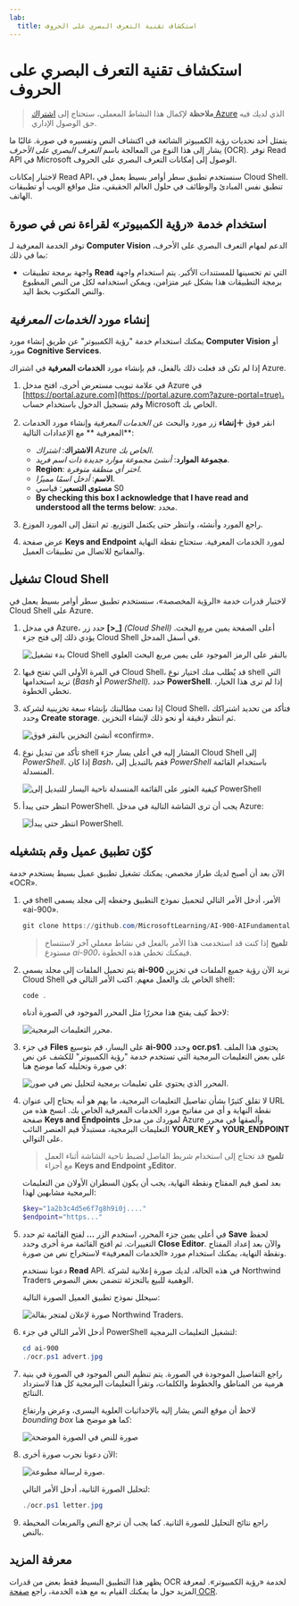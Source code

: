 ```yaml
---
lab:
  title: استكشاف تقنية التعرف البصري على الحروف
---
```


# <a name="explore-optical-character-recognition"></a>استكشاف تقنية التعرف البصري على الحروف

> **ملاحظة** لإكمال هذا النشاط المعملي، ستحتاج إلى [اشتراك Azure](https://azure.microsoft.com/free?azure-portal=true) الذي لديك فيه حق الوصول الإداري.

يتمثل أحد تحديات رؤية الكمبيوتر الشائعة في اكتشاف النص وتفسيره في صورة. غالبًا ما يشار إلى هذا النوع من المعالجة باسم *التعرف البصري على الأحرف* (OCR). توفر Read API في Microsoft الوصول إلى إمكانات التعرف البصري على الحروف. 

لاختبار إمكانات Read API، سنستخدم تطبيق سطر أوامر بسيط يعمل في Cloud Shell. تنطبق نفس المبادئ والوظائف في حلول العالم الحقيقي، مثل مواقع الويب أو تطبيقات الهاتف.

## <a name="use-the-computer-vision-service-to-read-text-in-an-image"></a>استخدام خدمة «رؤية الكمبيوتر» لقراءة نص في صورة

توفر الخدمة المعرفية لـ **Computer Vision** الدعم لمهام التعرف البصري على الأحرف، بما في ذلك:

- واجهة برمجة تطبيقات **Read** التي تم تحسينها للمستندات الأكبر. يتم استخدام واجهة برمجة التطبيقات هذا بشكل غير متزامن، ويمكن استخدامه لكل من النص المطبوع والنص المكتوب بخط اليد.

## <a name="create-a-cognitive-services-resource"></a>إنشاء مورد *الخدمات المعرفية*

يمكنك استخدام خدمة "رؤية الكمبيوتر" عن طريق إنشاء مورد **Computer Vision** أو مورد **Cognitive Services**.

إذا لم تكن قد فعلت ذلك بالفعل، قم بإنشاء مورد **الخدمات المعرفية** في اشتراك Azure.

1. في علامة تبويب مستعرض أخرى، افتح مدخل Azure في [https://portal.azure.com](https://portal.azure.com?azure-portal=true)، وقم بتسجيل الدخول باستخدام حساب Microsoft الخاص بك.

1. انقر فوق **&#65291;إنشاء** زر مورد والبحث عن *الخدمات المعرفية* وإنشاء مورد الخدمات **المعرفية ** مع الإعدادات التالية:
    - **الاشتراك**: *اشتراك Azure الخاص بك*.
    - **مجموعة الموارد**: *أنشئ مجموعة موارد جديدة ذات اسم فريد*.
    - **Region**: *اختر أي منطقة متوفرة*.
    - **الاسم**: *أدخل اسمًا مميزًا*.
    - **مستوى التسعير**: قياسي S0
    - **By checking this box I acknowledge that I have read and understood all the terms below**: محدد.

1. راجع المورد وأنشئه، وانتظر حتى يكتمل التوزيع. ثم انتقل إلى المورد الموزع.

1. عرض صفحة **Keys and Endpoint** لمورد الخدمات المعرفية. ستحتاج نقطة النهاية والمفاتيح للاتصال من تطبيقات العميل.

## <a name="run-cloud-shell"></a>تشغيل Cloud Shell

لاختبار قدرات خدمة «الرؤية المخصصة»، سنستخدم تطبيق سطر أوامر بسيط يعمل في Cloud Shell على Azure.

1. في مدخل Azure، حدد زر **[>_]** *(Cloud Shell)* أعلى الصفحة يمين مربع البحث. يؤدي ذلك إلى فتح جزء Cloud Shell في أسفل المدخل. 

    ![بدء تشغيل Cloud Shell بالنقر على الرمز الموجود على يمين مربع البحث العلوي](media/read-text-computer-vision/powershell-portal-guide-1.png)

1. في المرة الأولى التي تفتح فيها Cloud Shell، قد يُطلب منك اختيار نوع shell التي تريد استخدامها (*Bash* أو *PowerShell).* حدد **PowerShell**. إذا لم ترى هذا الخيار، تخطي الخطوة.  

1. إذا تمت مطالبتك بإنشاء سعة تخزينية لشركة Cloud Shell، فتأكد من تحديد اشتراكك وحدد **Create storage**. ثم انتظر دقيقة أو نحو ذلك لإنشاء التخزين.

    ![أنشئ التخزين بالنقر فوق «confirm».](media/read-text-computer-vision/powershell-portal-guide-2.png)

1. تأكد من تبديل نوع shell المشار إليه في أعلى يسار جزء Cloud Shell إلى *PowerShell*. إذا كان *Bash*، فقم بالتبديل إلى *PowerShell* باستخدام القائمة المنسدلة.

    ![كيفية العثور على القائمة المنسدلة ناحية اليسار للتبديل إلى PowerShell](media/read-text-computer-vision/powershell-portal-guide-3.png) 

1. انتظر حتى يبدأ PowerShell. يجب أن ترى الشاشة التالية في مدخل Azure:  

    ![انتظر حتى يبدأ PowerShell.](media/read-text-computer-vision/powershell-prompt.png) 

## <a name="configure-and-run-a-client-application"></a>كوّن تطبيق عميل وقم بتشغيله

الآن بعد أن أصبح لديك طراز مخصص، يمكنك تشغيل تطبيق عميل بسيط يستخدم خدمة «OCR».

1. في shell الأمر، أدخل الأمر التالي لتحميل نموذج التطبيق وحفظه إلى مجلد يسمى «ai-900».

    ```PowerShell
    git clone https://github.com/MicrosoftLearning/AI-900-AIFundamentals ai-900
    ```

    >**تلميح** إذا كنت قد استخدمت هذا الأمر بالفعل في نشاط معملي آخر لاستنساخ مستودع *ai-900*، فيمكنك تخطي هذه الخطوة.

1. يتم تحميل الملفات إلى مجلد يسمى **ai-900** نريد الآن رؤية جميع الملفات في تخزين Cloud Shell الخاص بك والعمل معهم. اكتب الأمر التالي في shell:

    ```PowerShell
    code .
    ```

    لاحظ كيف يفتح هذا محررًا مثل المحرر الموجود في الصورة أدناه: 

    ![محرر التعليمات البرمجية.](media/read-text-computer-vision/powershell-portal-guide-4.png)

1. في جزء **Files** على اليسار، قم بتوسيع **ai-900** وحدد **ocr.ps1**. يحتوي هذا الملف على بعض التعليمات البرمجية التي تستخدم خدمة "رؤية الكمبيوتر" للكشف عن نص في صورة وتحليله كما موضح هنا:

    ![المحرر الذي يحتوي على تعليمات برمجية لتحليل نص في صور.](media/read-text-computer-vision/ocr-code.png)

1. لا تقلق كثيرًا بشأن تفاصيل التعليمات البرمجية، ما يهم هو أنه يحتاج إلى عنوان URL نقطة النهاية و أي من مفاتيح مورد الخدمات المعرفية الخاص بك. انسخ هذه من صفحة **Keys and Endpoints** لموردك من مدخل Azure وألصقها في محرر التعليمات البرمجية، مستبدلًا قيم العنصر النائب **YOUR_KEY** و **YOUR_ENDPOINT** على التوالي.

    > **تلميح** قد تحتاج إلى استخدام شريط الفاصل لضبط ناحية الشاشة أثناء العمل مع أجزاء **Keys and Endpoint** و**Editor**.

    بعد لصق قيم المفتاح ونقطة النهاية، يجب أن يكون السطران الأولان من التعليمات البرمجية مشابهين لهذا:

    ```PowerShell
    $key="1a2b3c4d5e6f7g8h9i0j...."    
    $endpoint="https..."
    ```

1. في أعلى يمين جزء المحرر، استخدم الزر **...** لفتح القائمة ثم حدد **Save** لحفظ التغييرات. ثم افتح القائمة مرة أخرى وحدد **Close Editor**. والآن بعد إعداد المفتاح ونقطة النهاية، يمكنك استخدام مورد «الخدمات المعرفية» لاستخراج نص من صورة.

    دعونا نستخدم **Read** API. في هذه الحالة، لديك صورة إعلانية لشركة Northwind Traders الوهمية للبيع بالتجزئة تتضمن بعض النصوص.

    سيحلل نموذج تطبيق العميل الصورة التالية:

    ![صورة لإعلان لمتجر بقالة Northwind Traders.](media/read-text-computer-vision/advert.jpg)

1. أدخل الأمر التالي في جزء PowerShell لتشغيل التعليمات البرمجية:

    ```PowerShell
    cd ai-900
    ./ocr.ps1 advert.jpg
    ```

1. راجع التفاصيل الموجودة في الصورة. يتم تنظيم النص الموجود في الصورة في بنية هرمية من المناطق والخطوط والكلمات، وتقرأ التعليمات البرمجية كل هذا لاسترداد النتائج.

    لاحظ أن موقع النص يشار إليه بالإحداثيات العلوية اليسرى، وعرض وارتفاع *bounding box* كما هو موضح هنا:

    ![صورة للنص في الصورة الموضحة](media/read-text-computer-vision/lab-05-bounding-boxes.png)

1. الآن دعونا نجرب صورة أخرى:

    ![صورة لرسالة مطبوعة.](media/read-text-computer-vision/letter.jpg)

    لتحليل الصورة الثانية، أدخل الأمر التالي:

    ```PowerShell
    ./ocr.ps1 letter.jpg
    ```

1. راجع نتائج التحليل للصورة الثانية. كما يجب أن ترجع النص والمربعات المحيطة بالنص.

## <a name="learn-more"></a>معرفة المزيد

يظهر هذا التطبيق البسيط فقط بعض من قدرات OCR لخدمة «رؤية الكمبيوتر». لمعرفة المزيد حول ما يمكنك القيام به مع هذه الخدمة، راجع [صفحة OCR](https://docs.microsoft.com/azure/cognitive-services/computer-vision/overview-ocr).
